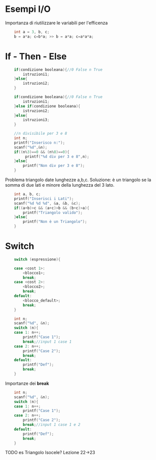 # Esempi I/O
Importanza di riutilizzare le variabili per l'efficenza
```c
    int a = 3, b, c;
    b = a*a; c=b*a; >> b = a*a; c=a*a*a;
``` 
# If - Then - Else
```c
    if(condizione booleana){//0 False n True
        istruzioni1;
    }else{
        istruzioni2;
    }
``` 

```c
    if(condizione booleana){//0 False n True
        istruzioni1;
    }else if(condizione booleana){
        istruzioni2;
    }else{
        istruzioni3;
    }
``` 
``` c
    //n divisibile per 3 e 8
    int n;
    printf("Inserisco n:");
    scanf("%d",&n);
    if((n%3)==0 && (n%8)==0){
         printf("%d div per 3 e 8",n);
    }else{
        printf("Non div per 3 e 8");
    }
``` 
Problema triangolo date lunghezze a,b,c. Soluzione: è un triangolo se la somma di due lati e minore della lunghezza del 3 lato.
```c
    int a, b, c;
    printf("Inserisci i Lati");
    scanf("%d %d %d", &a, &b, &c);
    if((a+b)>c && (a+c)>b && (b+c)>a){
        printf("Triangolo valido");
    }else{
        printf("Non è un Triangolo");
    }
```
# Switch
```c
    switch (espressione){

    case <cost 1>:
        <blocco1>;
        break;
    case <cost 2>:
        <blocco2>;
        break;
    default:
        <blocco_default>;
        break;
    }
```

```c
    int n;
    scanf("%d", &n);
    switch (n){
    case 1: n++;
        printf("Case 1");
        break;//input 1 case 1
    case 2: n++;
        printf("Case 2");
        break;
    default:
        printf("Def");
        break;
    }
```
Importanze dei **break**
```c
    int n;
    scanf("%d", &n);
    switch (n){
    case 1: n++;
        printf("Case 1");
    case 2: n++;
        printf("Case 2");
        break;//input 1 case 1 e 2
    default:
        printf("Def");
        break;
    }
```

TODO es Triangolo Isocele? 
Lezione 22->23